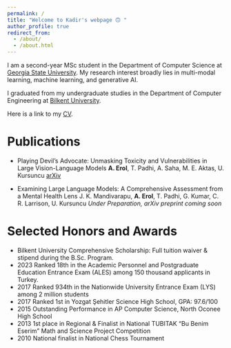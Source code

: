 ```yaml
---
permalink: /
title: "Welcome to Kadir's webpage 🙃 "
author_profile: true
redirect_from: 
  - /about/
  - /about.html
---
```


I am a second-year MSc student in the Department of Computer Science at [Georgia State University](https://www.gsu.edu/). My research interest broadly lies in multi-modal learning, machine learning, and generative AI.

I graduated from my undergraduate studies in the Department of Computer Engineering at [Bilkent University](https://w3.bilkent.edu.tr/bilkent/).

Here is a link to my [CV](../files/abdulkadir_erol_CV.pdf).

Publications
======
- Playing Devil’s Advocate: Unmasking Toxicity and Vulnerabilities in Large Vision-Language Models
**A. Erol**, T. Padhi, A. Saha, M. E. Aktas, U. Kursuncu [arXiv](https://arxiv.org/abs/2501.09039)

- Examining Large Language Models: A Comprehensive Assessment from a Mental Health Lens
J. K. Mandivarapu, **A. Erol**, T. Padhi, G. Kumar, C. R. Larrison, U. Kursuncu
*Under Preparation, arXiv preprint coming soon* 

Selected Honors and Awards
======
- Bilkent University Comprehensive Scholarship: Full tuition waiver & stipend during the B.Sc. Program.
- 2023 Ranked 18th in the Academic Personnel and Postgraduate Education Entrance Exam (ALES) among 150 thousand applicants in Turkey.
- 2017 Ranked 934th in the Nationwide University Entrance Exam (LYS) among 2 million students
- 2017 Ranked 1st in Yozgat Şehitler Science High School, GPA: 97.6/100
- 2015 Outstanding Performance in AP Computer Science, North Oconee High School
- 2013 1st place in Regional \& Finalist in National TUBITAK “Bu Benim Eserim” Math and Science Project Competition
- 2010 National finalist in National Chess Tournament
